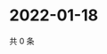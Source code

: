 # 2022-01-18

共 0 条

<!-- BEGIN WEIBO -->
<!-- 最后更新时间 Tue Jan 18 2022 08:55:48 GMT+0800 (China Standard Time) -->

<!-- END WEIBO -->
